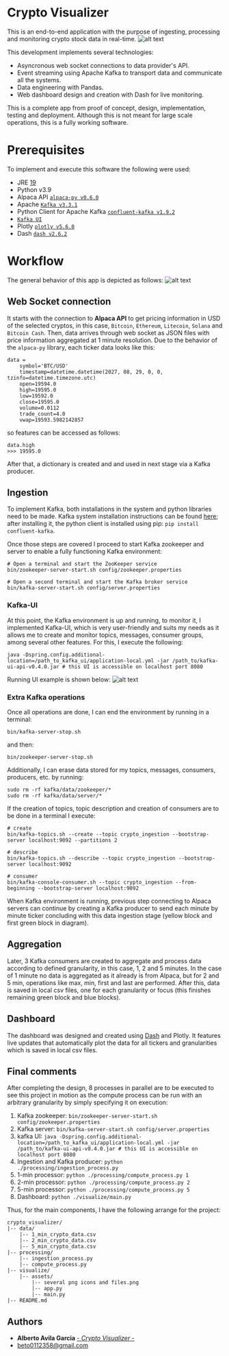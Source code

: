 # Crypto Visualizer
This is an end-to-end application with the purpose of ingesting, processing and monitoring crypto stock data in real-time.
![alt text](./visualize/assets/crypto_visualizer.png "Crypto Visualizer")

This development implements several technologies:
- Asyncronous web socket connections to data provider's API.
- Event streaming using Apache Kafka to transport data and communicate all the systems.
- Data engineering with Pandas.
- Web dashboard design and creation with Dash for live monitoring.

This is a complete app from proof of concept, design, implementation, testing and deployment. Although this is not meant for large scale operations, this is a fully working software.

# Prerequisites
To implement and execute this software the following were used:
- JRE [19](https://www.oracle.com/java/technologies/downloads/)
- Python v3.9
- Alpaca API [`alpaca-py v0.6.0`](https://pypi.org/project/alpaca-py/)
- Apache [`Kafka v3.3.1`](https://kafka.apache.org/)
- Python Client for Apache Kafka [`confluent-kafka v1.9.2`](https://pypi.org/project/confluent-kafka/)
- [`Kafka UI`](https://github.com/provectus/kafka-ui)
- Plotly [`plotly v5.6.0`](https://pypi.org/project/plotly/)
- Dash [`dash v2.6.2`](https://pypi.org/project/dash/)

# Workflow
The general behavior of this app is depicted as follows:
![alt text](./visualize/assets/crypto_visualizer_flow.png "Crypto Visualizer Workflow")

## Web Socket connection
It starts with the connection to **Alpaca API** to get pricing information in USD of the selected cryptos, in this case, `Bitcoin`, `Ethereum`, `Litecoin`, `Solana` and `Bitcoin Cash`. Then, data arrives through web socket as JSON files with price information aggregated at 1 minute resolution. Due to the behavior of the `alpaca-py` library, each ticker data looks like this:
```
data = 
	symbol='BTC/USD'
	timestamp=datetime.datetime(2027, 08, 29, 0, 0, tzinfo=datetime.timezone.utc)
	open=19594.0 
	high=19595.0 
	low=19592.0 
	close=19595.0 
	volume=0.0112 
	trade_count=4.0 
	vwap=19593.5982142857
```
so features can be accessed as follows:
```
data.high
>>> 19595.0 
```
After that, a dictionary is created and and used in next stage via a Kafka producer.

## Ingestion
To implement Kafka, both installations in the system and python libraries need to be made. Kafka system installation instructions can be found [here](https://kafka.apache.org/documentation/#quickstart); after installing it, the python client is installed using pip: `pip install confluent-kafka`.

Once those steps are covered I proceed to start Kafka zookeeper and server to enable a fully functioning Kafka environment:
```
# Open a terminal and start the ZooKeeper service
bin/zookeeper-server-start.sh config/zookeeper.properties
```
```
# Open a second terminal and start the Kafka broker service
bin/kafka-server-start.sh config/server.properties
```
### Kafka-UI
At this point, the Kafka environment is up and running, to monitor it, I implemented Kafka-UI, which is very user-friendly and suits my needs as it allows me to create and monitor topics, messages, consumer groups, among several other features. For this, I execute the following:
```
java -Dspring.config.additional-location=/path_to_kafka_ui/application-local.yml -jar /path_to/kafka-ui-api-v0.4.0.jar # this UI is accessible on localhost port 8080
```
Running UI example is shown below:
![alt text](./visualize/assets/kafka_ui.png "Crypto Visualizer Workflow")
### Extra Kafka operations
Once all operations are done, I can end the environment by running in a terminal:
```
bin/kafka-server-stop.sh
```
and then:
```
bin/zookeeper-server-stop.sh
```
Additionally, I can erase data stored for my topics, messages, consumers, producers, etc. by running:
```
sudo rm -rf kafka/data/zookeeper/*
sudo rm -rf kafka/data/server/*
```
If the creation of topics, topic description and creation of consumers are to be done in a terminal I execute:
```
# create
bin/kafka-topics.sh --create --topic crypto_ingestion --bootstrap-server localhost:9092 --partitions 2

# describe
bin/kafka-topics.sh --describe --topic crypto_ingestion --bootstrap-server localhost:9092

# consumer
bin/kafka-console-consumer.sh --topic crypto_ingestion --from-beginning --bootstrap-server localhost:9092
```
When Kafka environment is running, previous step connecting to Alpaca servers can continue by creating a Kafka producer to send each minute by minute ticker concluding with this data ingestion stage (yellow block and first green block in diagram).

## Aggregation
Later, 3 Kafka consumers are created to aggregate and process data according to defined granularity, in this case, 1, 2 and 5 minutes. In the case of 1 minute no data is aggregated as it already is from Alpaca, but for 2 and 5 min, operations like max, min, first and last are performed. After this, data is saved in local csv files, one for each granularity or focus (this finishes remaining green block and blue blocks).

## Dashboard
The dashboard was designed and created using [Dash](https://dash.plotly.com/installation) and Plotly. It features live updates that automatically plot the data for all tickers and granularities which is saved in local csv files.

## Final comments
After completing the design, 8 processes in parallel are to be executed to see this project in motion as the compute process can be run with an arbitrary granularity by simply specifying it on execution:
  1. Kafka zookeeper: `bin/zookeeper-server-start.sh config/zookeeper.properties`
  2. Kafka server: `bin/kafka-server-start.sh config/server.properties`
  3. kafka UI: `java -Dspring.config.additional-location=/path_to_kafka_ui/application-local.yml -jar /path_to/kafka-ui-api-v0.4.0.jar # this UI is accessible on localhost port 8080`
  4. Ingestion and Kafka producer: `python ./processing/ingestion_process.py`
  5. 1-min processor: `python ./processing/compute_process.py 1`
  6. 2-min processor: `python ./processing/compute_process.py 2`
  7. 5-min processor: `python ./processing/compute_process.py 5`
  8. Dashboard: `python ./visualize/main.py`

Thus, for the main components, I have the following arrange for the project:
```
crypto_visualizer/
|-- data/
	|-- 1_min_crypto_data.csv
	|-- 2_min_crypto_data.csv
	|-- 5_min_crypto_data.csv
|-- processing/
	|-- ingestion_process.py
	|-- compute_process.py
|-- visualize/
	|-- assets/
		|-- several png icons and files.png
		|-- app.py
		|-- main.py
|-- README.md
```

## Authors

- **Alberto Avila Garcia** [- *Crypto Visualizer* -](https://github.com/BetoAvila/crypto_visualizer)
- beto0112358@gmail.com 
